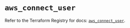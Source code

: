 # `aws_connect_user`

Refer to the Terraform Registry for docs: [`aws_connect_user`](https://registry.terraform.io/providers/hashicorp/aws/5.92.0/docs/resources/connect_user).
